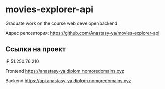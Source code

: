 # movies-explorer-api
Graduate work on the course web developer/backend


Адрес репозитория: https://github.com/Anastasy-ya/movies-explorer-api


## Ссылки на проект

IP 51.250.76.210

Frontend https://anastasy-ya.diplom.nomoredomains.xyz

Backend https://api.anastasy-ya.diplom.nomoredomains.xyz
